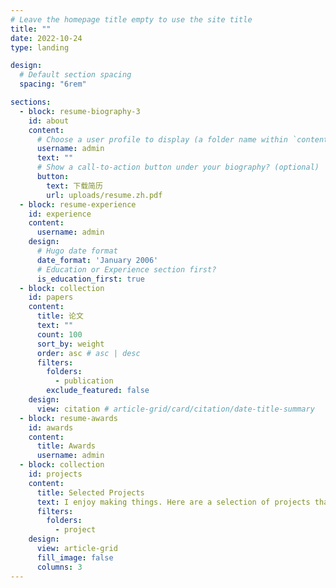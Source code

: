 ```yaml
---
# Leave the homepage title empty to use the site title
title: ""
date: 2022-10-24
type: landing

design:
  # Default section spacing
  spacing: "6rem"

sections:
  - block: resume-biography-3
    id: about
    content:
      # Choose a user profile to display (a folder name within `content/authors/`)
      username: admin
      text: ""
      # Show a call-to-action button under your biography? (optional)
      button:
        text: 下载简历
        url: uploads/resume.zh.pdf
  - block: resume-experience
    id: experience
    content:
      username: admin
    design:
      # Hugo date format
      date_format: 'January 2006'
      # Education or Experience section first?
      is_education_first: true
  - block: collection
    id: papers
    content:
      title: 论文
      text: ""
      count: 100
      sort_by: weight
      order: asc # asc | desc
      filters:
        folders:
          - publication
        exclude_featured: false
    design:
      view: citation # article-grid/card/citation/date-title-summary
  - block: resume-awards
    id: awards
    content:
      title: Awards
      username: admin
  - block: collection
    id: projects
    content:
      title: Selected Projects
      text: I enjoy making things. Here are a selection of projects that I have worked on over the years.
      filters:
        folders:
          - project
    design:
      view: article-grid
      fill_image: false
      columns: 3
---
```




